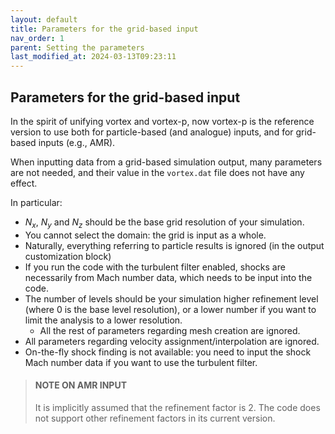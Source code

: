 ```yaml
---
layout: default
title: Parameters for the grid-based input
nav_order: 1
parent: Setting the parameters
last_modified_at: 2024-03-13T09:23:11
---
```


## Parameters for the grid-based input
In the spirit of unifying vortex and vortex-p, now vortex-p is the reference version to use both for particle-based (and analogue) inputs, and for grid-based inputs (e.g., AMR).

When inputting data from a grid-based simulation output, many parameters are not needed, and their value in the `vortex.dat` file does not have any effect.

In particular:

- $N_x$, $N_y$ and $N_z$ should be the base grid resolution of your simulation.
- You cannot select the domain: the grid is input as a whole.
- Naturally, everything referring to particle results is ignored (in the output customization block)
- If you run the code with the turbulent filter enabled, shocks are necessarily from Mach number data, which needs to be input into the code.
- The number of levels should be your simulation higher refinement level (where 0 is the base level resolution), or a lower number if you want to limit the analysis to a lower resolution.
    - All the rest of parameters regarding mesh creation are ignored.
- All parameters regarding velocity assignment/interpolation are ignored.
- On-the-fly shock finding is not available: you need to input the shock Mach number data if you want to use the turbulent filter.

>#### NOTE ON AMR INPUT
>
>It is implicitly assumed that the refinement factor is 2. The code does not support other refinement factors in its current version.
